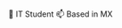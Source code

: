 
🌱 IT Student 
📫 Based in MX

<!---
marthalaura/marthalaura is a ✨ special ✨ repository because its `README.md` (this file) appears on your GitHub profile.
You can click the Preview link to take a look at your changes.
--->

